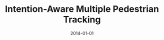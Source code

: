 ---
title: "Intention-Aware Multiple Pedestrian Tracking"
collection: publications
permalink: /publication/2014-01-01-Intention-Aware-Multiple-Pedestrian-Tracking
date: 2014-01-01
venue: 'the proceedings of Proc. of Int. Conf on Pattern Recognition (ICPR), ISBN: 9781479952106'
paperurl: 'http://ieeexplore.ieee.org/document/6977419'
citation: ' F. Madrigal,  J.B. Hayet,  F. Lerasle, &quot;Intention-Aware Multiple Pedestrian Tracking.&quot; the proceedings of Proc. of Int. Conf on Pattern Recognition (ICPR), ISBN: 9781479952106, 2014.'
---